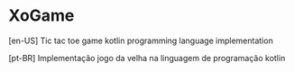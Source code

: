 # XoGame 
[en-US]
Tic tac toe game kotlin programming language implementation

[pt-BR]
Implementação jogo da velha na linguagem de programação kotlin  